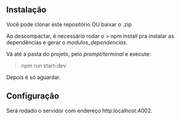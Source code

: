 ## Instalação
Você pode clonar este repositório OU baixar o .zip

Ao descompactar, é necessário rodar o > npm install pra instalar as dependências e gerar o *modulos_dependencias*.

Vá até a pasta do projeto, pelo *prompt/terminal* e execute:
> npm run start-dev

Depois é só aguardar.

## Configuração
Será rodado o servidor com endereço http:localhost:4002.


